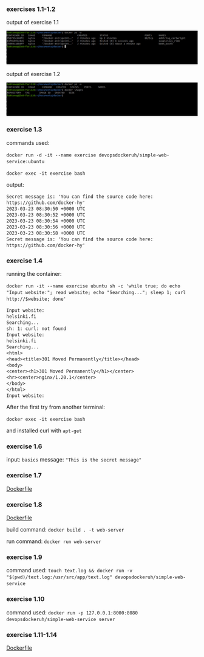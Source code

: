 ### exercises 1.1-1.2

output of exercise 1.1

![alt text](exercise1_1.jpg "output of exercise 1.1")

output of exercise 1.2


![alt text](exercise1_2.jpg "output of exercise 1.2")

### exercise 1.3

commands used:

`docker run -d -it --name exercise devopsdockeruh/simple-web-service:ubuntu`

`docker exec -it exercise bash`

output:

```
Secret message is: 'You can find the source code here: https://github.com/docker-hy'
2023-03-23 08:30:50 +0000 UTC
2023-03-23 08:30:52 +0000 UTC
2023-03-23 08:30:54 +0000 UTC
2023-03-23 08:30:56 +0000 UTC
2023-03-23 08:30:58 +0000 UTC
Secret message is: 'You can find the source code here: https://github.com/docker-hy'
```

### exercise 1.4

running the container:

`docker run -it --name exercise ubuntu sh -c 'while true; do echo "Input website:"; read website; echo "Searching..."; sleep 1; curl http://$website; done'`


```
Input website:
helsinki.fi
Searching...
sh: 1: curl: not found
Input website:
helsinki.fi
Searching...
<html>
<head><title>301 Moved Permanently</title></head>
<body>
<center><h1>301 Moved Permanently</h1></center>
<hr><center>nginx/1.20.1</center>
</body>
</html>
Input website:
```

After the first try from another terminal:

`docker exec -it exercise bash`

and installed curl with `apt-get`

### exercise 1.6

input: `basics`
message: `"This is the secret message"`

### exercise 1.7

[Dockerfile](ex1_7/Dockerfile)

### exercise 1.8

[Dockerfile](ex1_8/Dockerfile)

build command: `docker build . -t web-server`

run command: `docker run web-server`

### exercise 1.9

command used: `touch text.log && docker run -v "$(pwd)/text.log:/usr/src/app/text.log" devopsdockeruh/simple-web-service`

### exercise 1.10

command used: `docker run -p 127.0.0.1:8000:8080 devopsdockeruh/simple-web-service server`

### exercise 1.11-1.14

[Dockerfile](ex1_11/Dockerfile)

